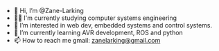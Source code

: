 - 👋 Hi, I’m @Zane-Larking
- 👨‍🎓 I'm currently studying computer systems engineering
- 👀 I’m interested in web dev, embedded systems and control systems.
- 🌱 I’m currently learning AVR development, ROS and python 
- 📫 How to reach me gmail: zanelarking@gmail.com

<!---
Zane-Larking/Zane-Larking is a ✨ special ✨ repository because its `README.md` (this file) appears on your GitHub profile.
You can click the Preview link to take a look at your changes.
--->
